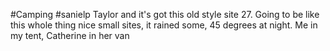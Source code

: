 #Camping #sanielp Taylor and it's got this old style site 27. Going to be like this whole thing nice small sites, it rained some, 45 degrees at night. Me in my tent, Catherine in her van